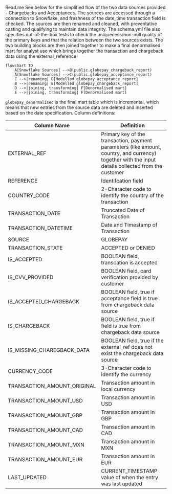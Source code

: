 Read.me
See below for the simplified flow of the two data sources provided - Chargebacks and Acceptances. The sources are accessed through a connection to Snowflake, and freshness of the date_time transaction field is checked. The sources are then renamed and cleaned, with preventative casting and qualifying to maintain data integrity. The schema.yml file also specifies out-of-the-box tests to check the uniqueness/non-null quality of the primary keys and that the relation between the two sources exists. 
The two building blocks are then joined together to make a final denormalised mart for analyst use which brings together the transaction and chargeback data using the external_reference. 

```mermaid
flowchart TD
    A[Snowflake Sources] -->B(public.globepay_chargeback_report)
    A[Snowflake Sources] -->C(public.globepay_acceptance_report)
    C -->|renaming| D[Modelled globepay_acceptance_report]
    B -->|renaming| E[Modelled globepay_chargeback_report]
    D -->|joining, transforming| F[Denormalised mart]
    E -->|joining, transforming| F[Denormalised mart]
```

`globepay_denormalised` is the final mart table which is incremental, which means that new entries from the source data are deleted and inserted based on the date specification. 
Column definitions:

| Column Name    | Definition |
| -------- | ------- |
| EXTERNAL_REF  | Primary key of the transaction, payment parameters (like amount, country, and currency) together with the input details collected from the customer    |
| REFERENCE | Identifcation field     |
| COUNTRY_CODE    | 2-Character code to identify the country of the transaction    |
| TRANSACTION_DATE    | Truncated Date of Transaction   |
| TRANSACTION_DATETIME    | Date and Timestamp of Transaction    |
| SOURCE    | GLOBEPAY   |
| TRANSACTION_STATE    | ACCEPTED or DENIED  |
| IS_ACCEPTED    | BOOLEAN field, transcation is accepted    |
| IS_CVV_PROVIDED    | BOOLEAN field, card verification provided by customer    |
| IS_ACCEPTED_CHARGEBACK    | BOOLEAN field, true if acceptance field is true from chargeback data source    |
| IS_CHARGEBACK    | BOOLEAN field, true if field is true from chargeback data source    |
| IS_MISSING_CHAREGBACK_DATA    | BOOLEAN field, true if the external_ref does not exist the chargeback data source    |
| CURRENCY_CODE    | 3-Character code to identify the currency    |
| TRANSACTION_AMOUNT_ORIGINAL    | Transaction amount in local currency    |
| TRANSACTION_AMOUNT_USD    | Transaction amount in USD    |
| TRANSACTION_AMOUNT_GBP    | Transaction amount in GBP      |
| TRANSACTION_AMOUNT_CAD    | Transaction amount in CAD      |
| TRANSACTION_AMOUNT_MXN    | Transaction amount in MXN      |
| TRANSACTION_AMOUNT_EUR    | Transaction amount in EUR      |
| LAST_UPDATED    | CURRENT_TIMESTAMP value of when the entry was last updated    |

